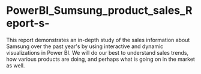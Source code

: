 # PowerBI_Sumsung_product_sales_Report-s-
This report demonstrates an in-depth study of the sales information about Samsung over the past year's by using interactive and dynamic visualizations in Power BI. We will do our best to understand sales trends, how various products are doing, and perhaps what is going on in the market as well.
